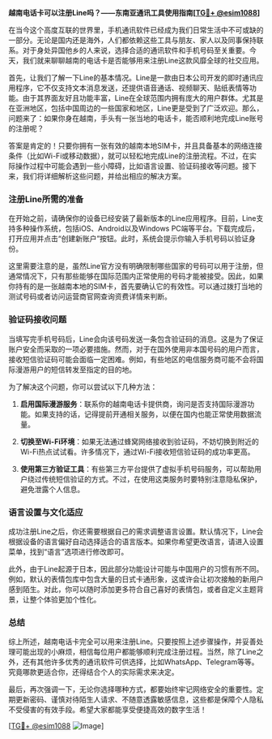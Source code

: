 **越南电话卡可以注册Line吗？——东南亚通讯工具使用指南[[TG💪+ @esim1088](https://t.me/s/esim1088)]**

在当今这个高度互联的世界里，手机通讯软件已经成为我们日常生活中不可或缺的一部分。无论是国内还是海外，人们都依赖这些工具与朋友、家人以及同事保持联系。对于身处异国他乡的人来说，选择合适的通讯软件和手机号码至关重要。今天，我们就来聊聊越南的电话卡是否能够用来注册Line这款风靡全球的社交应用。

首先，让我们了解一下Line的基本情况。Line是一款由日本公司开发的即时通讯应用程序，它不仅支持文本消息发送，还提供语音通话、视频聊天、贴纸表情等功能。由于其界面友好且功能丰富，Line在全球范围内拥有庞大的用户群体。尤其是在亚洲地区，包括中国周边的一些国家和地区，Line更是受到了广泛欢迎。那么，问题来了：如果你身在越南，手头有一张当地的电话卡，能否顺利地完成Line账号的注册呢？

答案是肯定的！只要你拥有一张有效的越南本地SIM卡，并且具备基本的网络连接条件（比如Wi-Fi或移动数据），就可以轻松地完成Line的注册流程。不过，在实际操作过程中可能会遇到一些小障碍，比如语言设置、验证码接收等问题。接下来，我们将详细解析这些问题，并给出相应的解决方案。

### 注册Line所需的准备

在开始之前，请确保你的设备已经安装了最新版本的Line应用程序。目前，Line支持多种操作系统，包括iOS、Android以及Windows PC端等平台。下载完成后，打开应用并点击“创建新账户”按钮。此时，系统会提示你输入手机号码以验证身份。

这里需要注意的是，虽然Line官方没有明确限制哪些国家的号码可以用于注册，但通常情况下，只有那些能够在国际范围内正常使用的号码才能被接受。因此，如果你持有的是一张越南本地的SIM卡，首先要确认它的有效性。可以通过拨打当地的测试号码或者访问运营商官网查询资费详情来判断。

### 验证码接收问题

当填写完手机号码后，Line会向该号码发送一条包含验证码的消息。这是为了保证账户安全而采取的一项必要措施。然而，对于在国外使用非本国号码的用户而言，接收短信验证码可能会面临一定困难。例如，有些地区的电信服务商可能不会将国际漫游用户的短信转发至指定的目的地。

为了解决这个问题，你可以尝试以下几种方法：

1. **启用国际漫游服务**：联系你的越南电话卡提供商，询问是否支持国际漫游功能。如果支持的话，记得提前开通相关服务，以便在国内也能正常使用数据流量。
   
2. **切换至Wi-Fi环境**：如果无法通过蜂窝网络接收到验证码，不妨切换到附近的Wi-Fi热点试试看。许多情况下，通过Wi-Fi接收短信验证码的成功率更高。

3. **使用第三方验证工具**：有些第三方平台提供了虚拟手机号码服务，可以帮助用户绕过传统短信验证的方式。不过，在使用这类服务时要特别注意隐私保护，避免泄露个人信息。

### 语言设置与文化适应

成功注册Line之后，你还需要根据自己的需求调整语言设置。默认情况下，Line会根据设备的语言偏好自动选择适合的语言版本。如果你希望更改语言，请进入设置菜单，找到“语言”选项进行修改即可。

此外，由于Line起源于日本，因此部分功能设计可能与中国用户的习惯有所不同。例如，默认的表情包库中包含大量的日式卡通形象，这或许会让初次接触的新用户感到陌生。对此，你可以随时添加更多符合自己喜好的表情包，或者自定义主题背景，让整个体验更加个性化。

### 总结

综上所述，越南电话卡完全可以用来注册Line。只要按照上述步骤操作，并妥善处理可能出现的小麻烦，相信每位用户都能够顺利完成注册过程。当然，除了Line之外，还有其他许多优秀的通讯软件可供选择，比如WhatsApp、Telegram等等。究竟哪款更适合你，还得结合个人的实际需求来决定。

最后，再次强调一下，无论你选择哪种方式，都要始终牢记网络安全的重要性。定期更新密码、谨慎对待陌生人请求、不随意透露敏感信息，这些都是保障个人隐私不受侵害的有效手段。希望大家都能享受便捷高效的数字生活！

[[TG💪+ @esim1088](https://t.me/s/esim1088) ![Image](https://i.postimg.cc/4NQfJmqS/Snipaste-2025-05-13-00-14-12.png)]
